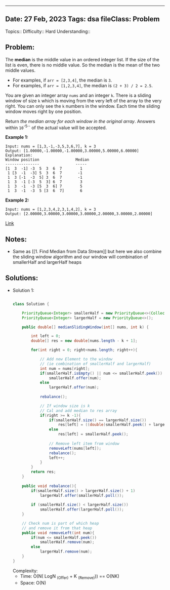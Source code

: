 
---
Date: 27 Feb, 2023
Tags: dsa
fileClass: Problem
---
Topics:: 
Difficulty::  Hard
Understanding:: 
## Problem: 
 The **median** is the middle value in an ordered integer list. If the size of the list is even, there is no middle value. So the median is the mean of the two middle values.

- For examples, if `arr = [2,3,4]`, the median is `3`.
- For examples, if `arr = [1,2,3,4]`, the median is `(2 + 3) / 2 = 2.5`.

You are given an integer array `nums` and an integer `k`. There is a sliding window of size `k` which is moving from the very left of the array to the very right. You can only see the `k` numbers in the window. Each time the sliding window moves right by one position.

Return _the median array for each window in the original array_. Answers within `10`<sup>-5</sup>`` of the actual value will be accepted.

**Example 1:**

	Input: nums = [1,3,-1,-3,5,3,6,7], k = 3
	Output: [1.00000,-1.00000,-1.00000,3.00000,5.00000,6.00000]
	Explanation: 
	Window position                Median
	---------------                -----
	[1  3  -1] -3  5  3  6  7        1
	 1 [3  -1  -3] 5  3  6  7       -1
	 1  3 [-1  -3  5] 3  6  7       -1
	 1  3  -1 [-3  5  3] 6  7        3
	 1  3  -1  -3 [5  3  6] 7        5
	 1  3  -1  -3  5 [3  6  7]       6

**Example 2:**

	Input: nums = [1,2,3,4,2,3,1,4,2], k = 3
	Output: [2.00000,3.00000,3.00000,3.00000,2.00000,3.00000,2.00000]

[Link]( https://leetcode.com/problems/sliding-window-median)

## Notes: 
- Same as [[1. Find Median from Data Stream]] but here we also combine the sliding window algorithm and our window will combination of smallerHalf and largerHalf heaps

## Solutions: 

- Solution 1: 
	```java
	
	class Solution {
	
	    PriorityQueue<Integer> smallerHalf = new PriorityQueue<>(Collections.reverseOrder());
	    PriorityQueue<Integer> largerHalf = new PriorityQueue<>();
	
	    public double[] medianSlidingWindow(int[] nums, int k) {
	
	        int left = 0;
	        double[] res = new double[nums.length - k + 1];
	
	        for(int right = 0; right<nums.length; right++){
	
	            // Add new Element to the window 
	            // (ie combination of smallerHalf and largerHalf)
	            int num = nums[right];
	            if(smallerHalf.isEmpty() || num <= smallerHalf.peek())
	                smallerHalf.offer(num);
	            else
	                largerHalf.offer(num);
	            
	            rebalance();
	
	            // If window size is k
	            // Cal and add median to res array
	            if(right >= k -1){
	                if(smallerHalf.size() == largerHalf.size())
	                    res[left] = ((double)smallerHalf.peek() + largerHalf.peek())/2.0;
	                else
	                    res[left] = smallerHalf.peek();
	                
	                // Remove left item from window
	                removeLeft(nums[left]);
	                rebalance();
	                left++;
	            }
	        }
	        return res;
	    }
	    
	    public void rebalance(){
	        if(smallerHalf.size() > largerHalf.size() + 1)
	            largerHalf.offer(smallerHalf.poll());
	            
	        if (smallerHalf.size() < largerHalf.size())
	            smallerHalf.offer(largerHalf.poll());
	    }
	
	    // Check num is part of which heap 
	    // and remove it from that heap
	    public void removeLeft(int num){
	        if(num <= smallerHalf.peek())
	            smallerHalf.remove(num);
	        else
	            largerHalf.remove(num);
	    }
	}
	
	```
	Complexity: 
	- Time: O(N( LogN <sub>(Offer)</sub> + K <sub>(Remove)</sub>)) == O(NK) 
	- Space: O(N)

